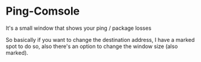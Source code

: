 # Ping-Comsole
It's a small window that shows your ping / package losses

So basically if you want to change the destination address, I have a marked spot to do so, also there's an option to change the window size (also marked). 
